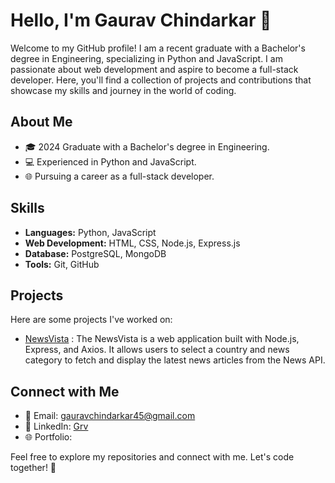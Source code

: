 # Hello, I'm Gaurav Chindarkar 👋

Welcome to my GitHub profile! I am a recent graduate with a Bachelor's degree in Engineering, specializing in Python and JavaScript. I am passionate about web development and aspire to become a full-stack developer. Here, you'll find a collection of projects and contributions that showcase my skills and journey in the world of coding.

## About Me

- 🎓 2024 Graduate with a Bachelor's degree in Engineering.
- 💻 Experienced in Python and JavaScript.
- 🌐 Pursuing a career as a full-stack developer.

## Skills

- **Languages:** Python, JavaScript
- **Web Development:** HTML, CSS, Node.js, Express.js
- **Database:** PostgreSQL, MongoDB
- **Tools:** Git, GitHub

## Projects

Here are some projects I've worked on:

- [NewsVista](https://github.com/grvvv/News-App) : The NewsVista is a web application built with Node.js, Express, and Axios. It allows users to select a country and news category to fetch and display the latest news articles from the News API.

## Connect with Me

- 📧 Email: gauravchindarkar45@gmail.com
- 💼 LinkedIn: [Grv](www.linkedin.com/in/grv-chindarkar)
- 🌐 Portfolio: 

Feel free to explore my repositories and connect with me. Let's code together! 🚀
